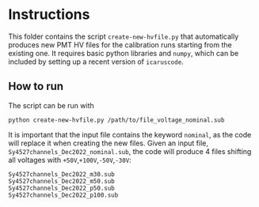 # Instructions

This folder contains the script `create-new-hvfile.py` that automatically produces new PMT HV files for the calibration runs starting from the existing one.
It requires basic python libraries and `numpy`, which can be included by setting up a recent version of `icaruscode`.

## How to run

The script can be run with
```
python create-new-hvfile.py /path/to/file_voltage_nominal.sub
```

It is important that the input file contains the keyword `nominal`, as the code will replace it when creating the new files.
Given an input file, `Sy4527channels_Dec2022_nominal.sub`, the code will produce 4 files shifting all voltages with `+50V`,`+100V`,`-50V`,`-30V`:

```
Sy4527channels_Dec2022_m30.sub
Sy4527channels_Dec2022_m50.sub
Sy4527channels_Dec2022_p50.sub
Sy4527channels_Dec2022_p100.sub
```
